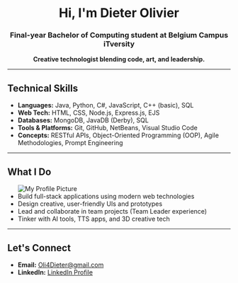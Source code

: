 <h1 align="center">Hi, I'm Dieter Olivier</h1>
<h3 align="center">Final-year Bachelor of Computing student at Belgium Campus iTversity</h3>
<p align="center"><b>Creative technologist blending code, art, and leadership.</b></p>

<hr>

<h2>Technical Skills</h2>
<ul>
  <li><b>Languages:</b> Java, Python, C#, JavaScript, C++ (basic), SQL</li>
  <li><b>Web Tech:</b> HTML, CSS, Node.js, Express.js, EJS</li>
  <li><b>Databases:</b> MongoDB, JavaDB (Derby), SQL</li>
  <li><b>Tools & Platforms:</b> Git, GitHub, NetBeans, Visual Studio Code</li>
  <li><b>Concepts:</b> RESTful APIs, Object-Oriented Programming (OOP), Agile Methodologies, Prompt Engineering</li>
</ul>

<hr>

<h2>What I Do</h2>
<ul>
  <img src="https://i.pinimg.com/736x/8c/34/e4/8c34e41eab0478ae64d44cccb528afdb.jpg" alt="My Profile Picture">
  <li>Build full-stack applications using modern web technologies</li>
  <li>Design creative, user-friendly UIs and prototypes</li>
  <li>Lead and collaborate in team projects (Team Leader experience)</li>
  <li>Tinker with AI tools, TTS apps, and 3D creative tech</li>
</ul>

<hr>

<h2>Let's Connect</h2>
<ul>
  <li><b>Email:</b> <a href="mailto:Oli4Dieter@gmail.com">Oli4Dieter@gmail.com</a></li>
  <li><b>LinkedIn:</b> <a href="https://www.linkedin.com/in/dieter-olivier-0b7799162/">LinkedIn Profile</a></li>
</ul>



